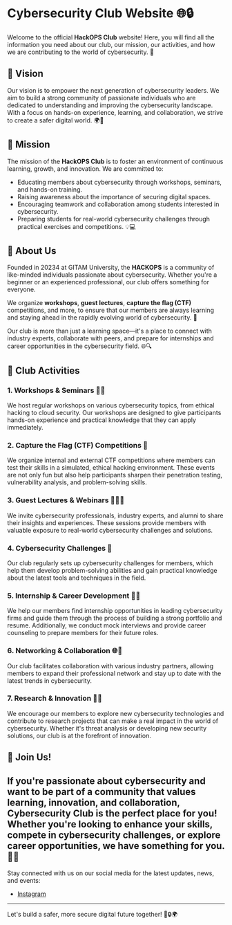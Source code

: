 # Cybersecurity Club Website 🌐🔒

Welcome to the official **HackOPS Club** website! Here, you will find all the information you need about our club, our mission, our activities, and how we are contributing to the world of cybersecurity. 🚀

## 🌟 Vision

Our vision is to empower the next generation of cybersecurity leaders. We aim to build a strong community of passionate individuals who are dedicated to understanding and improving the cybersecurity landscape. With a focus on hands-on experience, learning, and collaboration, we strive to create a safer digital world. 🌍🔐

## 🎯 Mission

The mission of the **HackOPS Club** is to foster an environment of continuous learning, growth, and innovation. We are committed to:

- Educating members about cybersecurity through workshops, seminars, and hands-on training.
- Raising awareness about the importance of securing digital spaces.
- Encouraging teamwork and collaboration among students interested in cybersecurity.
- Preparing students for real-world cybersecurity challenges through practical exercises and competitions. 💡💻

## 🏫 About Us

Founded in 20234 at GITAM University, the **HACKOPS** is a community of like-minded individuals passionate about cybersecurity. Whether you're a beginner or an experienced professional, our club offers something for everyone.

We organize **workshops**, **guest lectures**, **capture the flag (CTF)** competitions, and more, to ensure that our members are always learning and staying ahead in the rapidly evolving world of cybersecurity. 🔐

Our club is more than just a learning space—it's a place to connect with industry experts, collaborate with peers, and prepare for internships and career opportunities in the cybersecurity field. 🌐🔍

## 💼 Club Activities

### 1. **Workshops & Seminars** 🧠💬
We host regular workshops on various cybersecurity topics, from ethical hacking to cloud security. Our workshops are designed to give participants hands-on experience and practical knowledge that they can apply immediately.

### 2. **Capture the Flag (CTF) Competitions** 🏅
We organize internal and external CTF competitions where members can test their skills in a simulated, ethical hacking environment. These events are not only fun but also help participants sharpen their penetration testing, vulnerability analysis, and problem-solving skills.

### 3. **Guest Lectures & Webinars** 🎤👨‍💻
We invite cybersecurity professionals, industry experts, and alumni to share their insights and experiences. These sessions provide members with valuable exposure to real-world cybersecurity challenges and solutions.

### 4. **Cybersecurity Challenges** 🔎
Our club regularly sets up cybersecurity challenges for members, which help them develop problem-solving abilities and gain practical knowledge about the latest tools and techniques in the field.

### 5. **Internship & Career Development** 💼🎯
We help our members find internship opportunities in leading cybersecurity firms and guide them through the process of building a strong portfolio and resume. Additionally, we conduct mock interviews and provide career counseling to prepare members for their future roles.

### 6. **Networking & Collaboration** 🌐🤝
Our club facilitates collaboration with various industry partners, allowing members to expand their professional network and stay up to date with the latest trends in cybersecurity.

### 7. **Research & Innovation** 🔬🚀
We encourage our members to explore new cybersecurity technologies and contribute to research projects that can make a real impact in the world of cybersecurity. Whether it's threat analysis or developing new security solutions, our club is at the forefront of innovation.

## 🤝 Join Us!

If you're passionate about cybersecurity and want to be part of a community that values learning, innovation, and collaboration, **Cybersecurity Club** is the perfect place for you! Whether you're looking to enhance your skills, compete in cybersecurity challenges, or explore career opportunities, we have something for you.
🔐🚀
---

Stay connected with us on our social media for the latest updates, news, and events:
- [Instagram](https://instagram.com/hackops.gitam)

---

Let's build a safer, more secure digital future together! 💪🔒🌍

